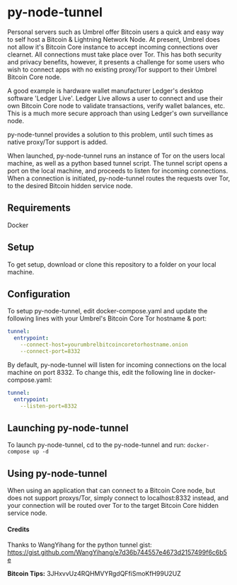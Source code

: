 # py-node-tunnel
Personal servers such as Umbrel offer Bitcoin users a quick and easy way to self host a Bitcoin & Lightning Network Node.
At present, Umbrel does not allow it's Bitcoin Core instance to accept incoming connections over clearnet. All connections must take place over Tor.
This has both security and privacy benefits, however, it presents a challenge for some users who wish to connect apps with no existing proxy/Tor support to their Umbrel Bitcoin Core node.

A good example is hardware wallet manufacturer Ledger's desktop software 'Ledger Live'.
Ledger Live allows a user to connect and use their own Bitcoin Core node to validate transactions, verify wallet balances, etc. This is a much more secure approach than using Ledger's own surveillance node.

py-node-tunnel provides a solution to this problem, until such times as native proxy/Tor support is added.

When launched, py-node-tunnel runs an instance of Tor on the users local machine, as well as a python based tunnel script.
The tunnel script opens a port on the local machine, and proceeds to listen for incoming connections.
When a connection is initiated, py-node-tunnel routes the requests over Tor, to the desired Bitcoin hidden service node.

## Requirements

Docker

## Setup

To get setup, download or clone this repository to a folder on your local machine.

## Configuration

To setup py-node-tunnel, edit docker-compose.yaml and update the following lines with your Umbrel's Bitcoin Core Tor hostname & port:

```yaml
tunnel:
  entrypoint:
    --connect-host=yourumbrelbitcoincoretorhostname.onion
    --connect-port=8332
```
By default, py-node-tunnel will listen for incoming connections on the local machine on port 8332. To change this, edit the following line in docker-compose.yaml:

```yaml
tunnel:
  entrypoint:
    --listen-port=8332
```

## Launching py-node-tunnel

To launch py-node-tunnel, cd to the py-node-tunnel and run:
`docker-compose up -d`

## Using py-node-tunnel
When using an application that can connect to a Bitcoin Core node, but does not support  proxys/Tor, simply connect to localhost:8332 instead, and your connection will be routed over Tor to the target Bitcoin Core hidden service node. 

#### Credits
Thanks to WangYihang for the python tunnel gist:
https://gist.github.com/WangYihang/e7d36b744557e4673d2157499f6c6b5e

**Bitcoin Tips:**
3JHxvvUz4RQHMVYRgdQFfiSmoKfH99U2UZ 
